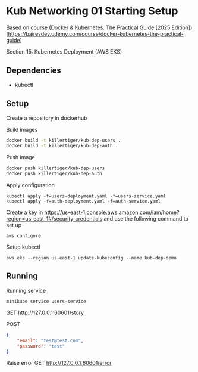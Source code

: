 # Kub Networking 01 Starting Setup

Based on course (Docker & Kubernetes: The Practical Guide [2025 Edition])[https://bairesdev.udemy.com/course/docker-kubernetes-the-practical-guide]

Section 15: Kubernetes Deployment (AWS EKS)

## Dependencies

- kubectl

## Setup

Create a repository in dockerhub

Build images

```bash
docker build -t killertiger/kub-dep-users .
docker build -t killertiger/kub-dep-auth .
```

Push image

```bash
docker push killertiger/kub-dep-users
docker push killertiger/kub-dep-auth
```


Apply configuration
```
kubectl apply -f=users-deployment.yaml -f=users-service.yaml
kubectl apply -f=auth-deployment.yaml -f=auth-service.yaml
```


Create a key in https://us-east-1.console.aws.amazon.com/iam/home?region=us-east-1#/security_credentials and use the following command to set up
```
aws configure
```

Setup kubectl
```
aws eks --region us-east-1 update-kubeconfig --name kub-dep-demo
```


## Running

Running service
```
minikube service users-service
```


GET  http://127.0.0.1:60601/story

POST
```json
{
    "email": "test@test.com",
    "password": "test"
}
```

Raise error
GET http://127.0.0.1:60601/error


